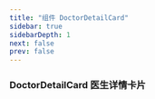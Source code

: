 ```yaml
---
title: "组件 DoctorDetailCard"
sidebar: true
sidebarDepth: 1
next: false
prev: false
---
```


### DoctorDetailCard 医生详情卡片
